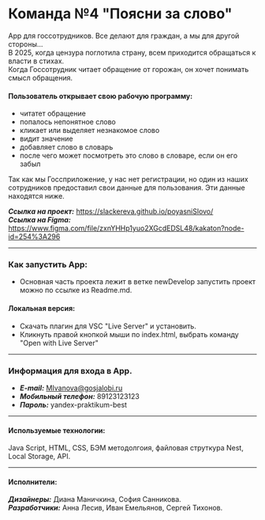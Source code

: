 # Команда №4 "Поясни за слово"

App для госсотрудников. Все делают для граждан, а мы для другой стороны...  
В 2025, когда цензура поглотила страну, всем приходится обращаться к власти в стихах.  
Когда Госсотрудник читает обращение от горожан, он хочет понимать смысл обращения.  
#### Пользователь открывает свою рабочую программу:  
* читатет обращение     
* попалось непонятное слово  
* кликает или выделяет незнакомое слово  
* видит значение  
* добавляет слово в словарь  
* после чего может посмотреть это слово в словаре, если он его забыл   
  
Так как мы Госсприложение, у нас нет регистрации, но один из наших сотрудников предоставил свои данные для пользования. Эти данные находятся ниже.   
  
___Ссылка на проект:___ https://slackereva.github.io/poyasniSlovo/  
___Ссылка на Figma:___ https://www.figma.com/file/zxnYHHp1yuo2XGcdEDSL48/kakaton?node-id=254%3A296
* * *
### Как запустить App:  
* Основная часть проекта лежит в ветке newDevelop запустить проект можно по ссылке из Readme.md.  
#### Локальная версия:
* Скачать плагин для VSC "Live Server" и установить.
* Кликнуть правой кнопкой мыши по index.html, выбрать команду "Open with Live Server"
* * *
### Информация для входа в App.
* ___E-mail:___ MIvanova@gosjalobi.ru
* ___Мобильный телефон:___ 89123123123
* ___Пароль:___ yandex-praktikum-best
* * *
#### Используемые технологии:  
Java Script, HTML, CSS, БЭМ методолгоия, файловая струткура Nest, Local Storage, API.
* * *
#### Исполнители:
___Дизайнеры:___ Диана Маничкина, София Санникова.  
___Разработчики:___ Анна Лесив, Иван Емельянов, Сергей Тихонов.
